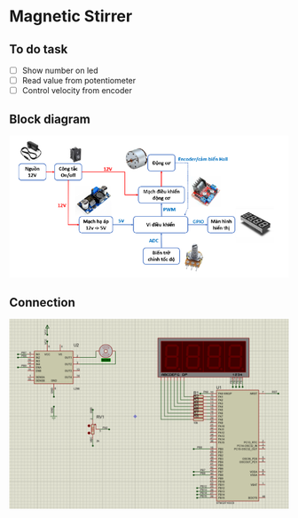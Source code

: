 # Magnetic Stirrer

## To do task
- [ ] Show number on led
- [ ] Read value from potentiometer
- [ ] Control velocity from encoder

## Block diagram
![image](./images/bd.png)


## Connection
![image](./images/sim.png)

